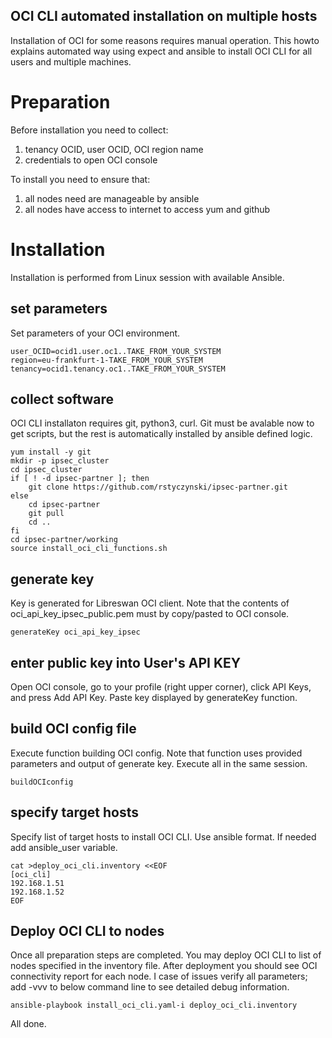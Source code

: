 OCI CLI automated installation on multiple hosts
---

Installation of OCI for some reasons requires manual operation. This howto explains automated way using expect and ansible to install OCI CLI for all users and multiple machines.

# Preparation
Before installation you need to collect: 
1. tenancy OCID, user OCID, OCI region name
2. credentials to open OCI console

To install you need to ensure that:
1. all nodes need are manageable by ansible
2. all nodes have access to internet to access yum and github

# Installation

Installation is performed from Linux session with available Ansible. 

## set parameters
Set parameters of your OCI environment.

```
user_OCID=ocid1.user.oc1..TAKE_FROM_YOUR_SYSTEM
region=eu-frankfurt-1-TAKE_FROM_YOUR_SYSTEM
tenancy=ocid1.tenancy.oc1..TAKE_FROM_YOUR_SYSTEM
```

## collect software
OCI CLI installaton requires git, python3, curl. Git must be avalable now to get scripts, but the rest is automatically installed by ansible defined logic.

```
yum install -y git
mkdir -p ipsec_cluster
cd ipsec_cluster
if [ ! -d ipsec-partner ]; then
    git clone https://github.com/rstyczynski/ipsec-partner.git
else
    cd ipsec-partner
    git pull
    cd ..
fi
cd ipsec-partner/working
source install_oci_cli_functions.sh
```

## generate key
Key is generated for Libreswan OCI client. Note that the contents of oci_api_key_ipsec_public.pem must by copy/pasted to OCI console. 

```
generateKey oci_api_key_ipsec
```

## enter public key into User's API KEY
Open OCI console, go to your profile (right upper corner), click API Keys, and press Add API Key. Paste key displayed by generateKey function.

## build OCI config file 
Execute function building OCI config. Note that function uses provided parameters and output of generate key. Execute all in the same session. 

```
buildOCIconfig
```

## specify target hosts 
Specify list of target hosts to install OCI CLI. Use ansible format. If needed add ansible_user variable.

```
cat >deploy_oci_cli.inventory <<EOF
[oci_cli]
192.168.1.51
192.168.1.52 
EOF
```

## Deploy OCI CLI to nodes
Once all preparation steps are completed. You may deploy OCI CLI to list of nodes specified in the inventory file. After deployment you should see OCI connectivity report for each node. I case of issues verify all parameters; add -vvv to below command line to see detailed debug information.

```
ansible-playbook install_oci_cli.yaml-i deploy_oci_cli.inventory
```

All done.

